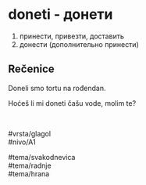 # doneti - донети

1. принести, привезти, доставить
2. донести (дополнительно принести)

## Rečenice

Doneli smo tortu na rođendan.

Hoćeš li mi doneti čašu vode, molim te?

<br>

#vrsta/glagol  
#nivo/A1  

#tema/svakodnevica  
#tema/radnje  
#tema/hrana  
